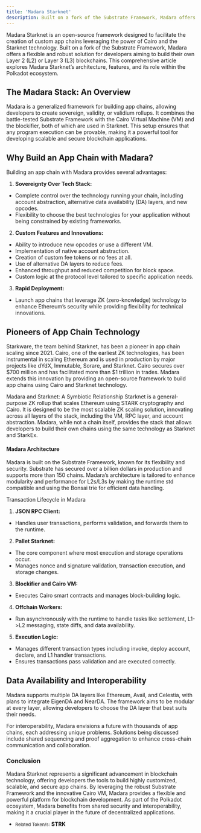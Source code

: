 ```yaml
---
title: 'Madara Starknet'
description: Built on a fork of the Substrate Framework, Madara offers a flexible and robust solution for developers aiming to build their own L2.
---
```


Madara Starknet is an open-source framework designed to facilitate the creation of custom app chains leveraging the power of Cairo and the Starknet technology. Built on a fork of the Substrate Framework, Madara offers a flexible and robust solution for developers aiming to build their own Layer 2 (L2) or Layer 3 (L3) blockchains. This comprehensive article explores Madara Starknet’s architecture, features, and its role within the Polkadot ecosystem.

## The Madara Stack: An Overview
Madara is a generalized framework for building app chains, allowing developers to create sovereign, validity, or validium rollups. It combines the battle-tested Substrate Framework with the Cairo Virtual Machine (VM) and the blockifier, both of which are used in Starknet. This setup ensures that any program execution can be provable, making it a powerful tool for developing scalable and secure blockchain applications.

## Why Build an App Chain with Madara?
Building an app chain with Madara provides several advantages:

1. **Sovereignty Over Tech Stack:**  
  - Complete control over the technology running your chain, including account abstraction, alternative data availability (DA) layers, and new opcodes.
  - Flexibility to choose the best technologies for your application without being constrained by existing frameworks.
2. **Custom Features and Innovations:**
  - Ability to introduce new opcodes or use a different VM.
  - Implementation of native account abstraction.
  - Creation of custom fee tokens or no fees at all.
  - Use of alternative DA layers to reduce fees.
  - Enhanced throughput and reduced competition for block space.
  - Custom logic at the protocol level tailored to specific application needs.
3. **Rapid Deployment:**
  - Launch app chains that leverage ZK (zero-knowledge) technology to enhance Ethereum’s security while providing flexibility for technical innovations.

## Pioneers of App Chain Technology
Starkware, the team behind Starknet, has been a pioneer in app chain scaling since 2021. Cairo, one of the earliest ZK technologies, has been instrumental in scaling Ethereum and is used in production by major projects like dYdX, Immutable, Sorare, and Starknet. Cairo secures over $700 million and has facilitated more than $1 trillion in trades. Madara extends this innovation by providing an open-source framework to build app chains using Cairo and Starknet technology.

Madara and Starknet: A Symbiotic Relationship
Starknet is a general-purpose ZK rollup that scales Ethereum using STARK cryptography and Cairo. It is designed to be the most scalable ZK scaling solution, innovating across all layers of the stack, including the VM, RPC layer, and account abstraction. Madara, while not a chain itself, provides the stack that allows developers to build their own chains using the same technology as Starknet and StarkEx.

#### Madara Architecture
Madara is built on the Substrate Framework, known for its flexibility and security. Substrate has secured over a billion dollars in production and supports more than 150 chains. Madara’s architecture is tailored to enhance modularity and performance for L2s/L3s by making the runtime std compatible and using the Bonsai trie for efficient data handling.

Transaction Lifecycle in Madara
1. **JSON RPC Client:**
  - Handles user transactions, performs validation, and forwards them to the runtime.
2. **Pallet Starknet:**
  - The core component where most execution and storage operations occur.
  - Manages nonce and signature validation, transaction execution, and storage changes.
3. **Blockifier and Cairo VM:**  
  - Executes Cairo smart contracts and manages block-building logic.
4. **Offchain Workers:**
  - Run asynchronously with the runtime to handle tasks like settlement, L1-&gt;L2 messaging, state diffs, and data availability.
5. **Execution Logic:**
  - Manages different transaction types including invoke, deploy account, declare, and L1 handler transactions.
  - Ensures transactions pass validation and are executed correctly.

## Data Availability and Interoperability
Madara supports multiple DA layers like Ethereum, Avail, and Celestia, with plans to integrate EigenDA and NearDA. The framework aims to be modular at every layer, allowing developers to choose the DA layer that best suits their needs.

For interoperability, Madara envisions a future with thousands of app chains, each addressing unique problems. Solutions being discussed include shared sequencing and proof aggregation to enhance cross-chain communication and collaboration.

### Conclusion
Madara Starknet represents a significant advancement in blockchain technology, offering developers the tools to build highly customized, scalable, and secure app chains. By leveraging the robust Substrate Framework and the innovative Cairo VM, Madara provides a flexible and powerful platform for blockchain development. As part of the Polkadot ecosystem, Madara benefits from shared security and interoperability, making it a crucial player in the future of decentralized applications.
- <small>Related Token/s:</small> **STRK**
